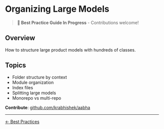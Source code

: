 # Organizing Large Models

> **📝 Best Practice Guide In Progress** - Contributions welcome!

## Overview

How to structure large product models with hundreds of classes.

## Topics

- Folder structure by context
- Module organization
- Index files
- Splitting large models
- Monorepo vs multi-repo

**Contribute**: [github.com/krabhishek/aabha](https://github.com/krabhishek/aabha)

---

[← Best Practices](./README.md)
